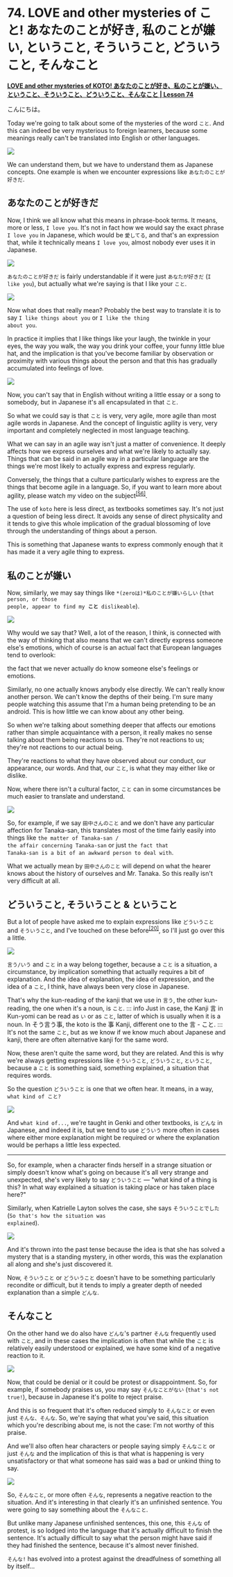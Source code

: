 # **74. LOVE and other mysteries of こと! あなたのことが好き, 私のことが嫌い, ということ, そういうこと, どういうこと, そんなこと**

[**LOVE and other mysteries of KOTO! あなたのことが好き、私のことが嫌い、ということ、そういうこと、どういうこと、そんなこと | Lesson 74**](https://www.youtube.com/watch?v=aoP6sFyTsIk&list=PLg9uYxuZf8x_A-vcqqyOFZu06WlhnypWj&index=76&ab_channel=OrganicJapanesewithCureDolly)

こんにちは。

Today we're going to talk about some of the mysteries of the word <code>こと</code>. And this can indeed be very mysterious to foreign learners, because some meanings really can't be translated into English or other languages.

![](../media/image164.webp)

We can understand them, but we have to understand them as Japanese concepts. One example is when we encounter expressions like <code>あなたのことが好きだ</code>.

## あなたのことが好きだ

Now, I think we all know what this means in phrase-book terms. It means, more or less, <code>I love you</code>. It's not in fact how we would say the exact phrase <code>I love you</code> in Japanese, which would be <code>愛してる</code>, and that's an expression that, while it technically means <code>I love you</code>, almost nobody ever uses it in Japanese.

![](../media/image1144.webp)

<code>あなたのことが好きだ</code> is fairly understandable if it were just <code>あなたが好きだ</code> (<code>I like you</code>), but actually what we're saying is that I like your <code>こと</code>.

![](../media/image699.webp)

Now what does that really mean? Probably the best way to translate it is to say <code>I like things about you</code> or <code>I like the thing about you</code>.

In practice it implies that I like things like your laugh, the twinkle in your eyes, the way you walk, the way you drink your coffee, your funny little blue hat, and the implication is that you've become familiar by observation or proximity with various things about the person and that this has gradually accumulated into feelings of love.

![](../media/image635.webp)

Now, you can't say that in English without writing a little essay or a song to somebody, but in Japanese it's all encapsulated in that <code>こと</code>.

So what we could say is that <code>こと</code> is very, very agile, more agile than most agile words in Japanese. And the concept of linguistic agility is very, very important and completely neglected in most language teaching.

What we can say in an agile way isn't just a matter of convenience. It deeply affects how we express ourselves and what we're likely to actually say. Things that can be said in an agile way in a particular language are the things we're most likely to actually express and express regularly.

Conversely, the things that a culture particularly wishes to express are the things that become agile in a language. So, if you want to learn more about agility, please watch my video on the subject<sup>[[56]](./56-agility-deeper-secrets-of-は-and-の-particles.md)</sup>.

The use of <code>koto</code> here is less direct, as textbooks sometimes say. It's not just a question of being less direct. It avoids any sense of direct physicality and it tends to give this whole implication of the gradual blossoming of love through the understanding of things about a person.

This is something that Japanese wants to express commonly enough that it has made it a very agile thing to express.

## 私のことが嫌い

Now, similarly, we may say things like <code>*(zeroは)*私のことが嫌いらしい</code> (<code>that person, or those people, appear to find my **こと** dislikeable</code>).

![](../media/image751.webp)

Why would we say that? Well, a lot of the reason, I think, is connected with the way of thinking that also means that
we can't directly express someone else's emotions,
which of course is an actual fact that European languages tend to overlook:

the fact that we never actually do know someone else's feelings or emotions.

Similarly, no one actually knows anybody else directly. We can't really know another person. We can't know the depths of their being. I'm sure many people watching this assume that I'm a human being pretending to be an android.
This is how little we can know about any other being.

So when we're talking about something deeper that affects our emotions rather than simple acquaintance with a person, it really makes no sense talking about them being reactions to us. They're not reactions to us; they're not reactions to our actual being.

They're reactions to what they have observed about our conduct, our appearance, our words. And that, our <code>こと</code>, is what they may either like or dislike.

Now, where there isn't a cultural factor, <code>こと</code> can in some circumstances be much easier to translate and understand.

![](../media/image689.webp)

So, for example, if we say <code>田中さんのこと</code> and we don't have any particular affection for Tanaka-san, this translates most of the time fairly easily into things like <code>the matter of Tanaka-san / the affair concerning Tanaka-san</code> or just <code>the fact that Tanaka-san is a bit of an awkward person to deal with</code>.

What we actually mean by <code>田中さんのこと</code> will depend on what the hearer knows about the history of ourselves and Mr. Tanaka. So this really isn't very difficult at all.

## どういうこと, そういうこと & ということ

But a lot of people have asked me to explain expressions like <code>どういうこと</code> and <code>そういうこと</code>, and I've touched on these before<sup>[[20]](./20-directionals-それ-その-そんな-そう-etc.md)</sup>, so I'll just go over this a little.

![](../media/image949.webp)

<code>言う/いう</code> and <code>こと</code> in a way belong together, because a <code>こと</code> is a situation, a circumstance, by implication something that actually requires a bit of explanation. And the idea of explanation, the idea of expression, and the idea of a <code>こと</code>, I think, have always been very close in Japanese.

That's why the kun-reading of the kanji that we use in <code>言う</code>, the other kun-reading, the one when it's a noun, is <code>こと</code>.
::: info
Just in case, the Kanji 言 in Kun-yomi can be read as <code>い</code> or as <code>こと</code>, latter of which is usually when it is a noun. In そう言う事, the koto is the 事 Kanji, different one to the 言 - こと.
:::
It's not the same <code>こと</code>, but as we know if we know much about Japanese and kanji, there are often alternative kanji for the same word.

Now, these aren't quite the same word, but they are related. And this is why we're always getting expressions like <code>そういうこと</code>, <code>どういうこと</code>, <code>ということ</code>, because a <code>こと</code> is something said, something explained, a situation that requires words.

So the question <code>どういうこと</code> is one that we often hear. It means, in a way, <code>what kind of こと?</code>

![](../media/image479.webp)

And <code>what kind of...</code>, we're taught in Genki and other textbooks, is <code>どんな</code> in Japanese, and indeed it is, but we tend to use <code>どういう</code> more often in cases where either more explanation might be required or where the explanation would be perhaps a little less expected.

---

So, for example, when a character finds herself in a strange situation or simply doesn't know what's going on because it's all very strange and unexpected, she's very likely to say <code>どういうこと</code> — "what kind of a thing is this? In what way explained a situation is taking place or has taken place here?"

Similarly, when Katrielle Layton solves the case, she says <code>そういうことでした</code> (<code>So that's how the situation was explained</code>).

![](../media/image831.webp)

And it's thrown into the past tense because the idea is that she has solved a mystery that is a standing mystery, in other words, this was the explanation all along and she's just discovered it.

Now, <code>そういうこと</code> or <code>どういうこと</code> doesn't have to be something particularly recondite or difficult, but it tends to imply a greater depth of needed explanation than a simple <code>どんな</code>.

## そんなこと

On the other hand we do also have <code>どんな</code>'s partner <code>そんな</code> frequently used with <code>こと</code>, and in these cases the implication is often that while the <code>こと</code> is relatively easily understood or explained, we have some kind of a negative reaction to it.

![](../media/image742.webp)

Now, that could be denial or it could be protest or disappointment. So, for example, if somebody praises us, you may say <code>そんなことがない</code> (<code>that's not true!</code>), because in Japanese it's polite to reject praise.

And this is so frequent that it's often reduced simply to <code>そんなこと</code> or even just <code>そんな、そんな</code>. So, we're saying that what you've said, this situation which you're describing about me, is not the case: I'm not worthy of this praise.

And we'll also often hear characters or people saying simply <code>そんなこと</code> or just <code>そんな</code> and the implication of this is that what is happening is very unsatisfactory or that what someone has said was a bad or unkind thing to say.

![](../media/image353.webp)

So, <code>そんなこと</code>, or more often <code>そんな</code>, represents a negative reaction to the situation. And it's interesting in that clearly it's an unfinished sentence. You were going to say something about the <code>そんなこと</code>.

But unlike many Japanese unfinished sentences, this one, this <code>そんな</code> of protest, is so lodged into the language that it's actually difficult to finish the sentence. It's actually difficult to say what the person might have said if they had finished the sentence, because it's almost never finished.

<code>そんな!</code> has evolved into a protest against the dreadfulness of something all by itself…
